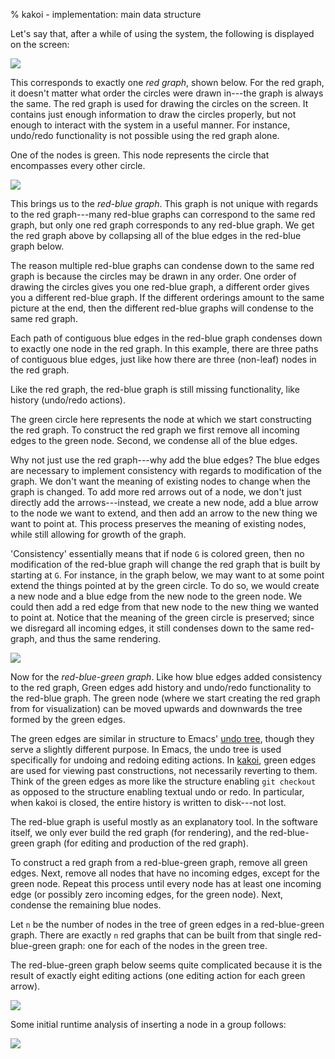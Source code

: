 % kakoi - implementation: main data structure

Let's say that, after a while of using the system, the following is displayed on
the screen:

![](images/circles-0.svg)

This corresponds to exactly one *red graph*, shown below. For the red graph, it
doesn't matter what order the circles were drawn in---the graph is always the
same. The red graph is used for drawing the circles on the screen. It contains
just enough information to draw the circles properly, but not enough to interact
with the system in a useful manner. For instance, undo/redo functionality is not
possible using the red graph alone.

One of the nodes is green. This node represents the circle that encompasses
every other circle.

![](images/red-graph-0.svg)

This brings us to the *red-blue graph*. This graph is not unique with regards to
the red graph---many red-blue graphs can correspond to the same red graph, but
only one red graph corresponds to any red-blue graph. We get the red graph above
by collapsing all of the blue edges in the red-blue graph below.

The reason multiple red-blue graphs can condense down to the same red graph is
because the circles may be drawn in any order. One order of drawing the circles
gives you one red-blue graph, a different order gives you a different red-blue
graph. If the different orderings amount to the same picture at the end, then
the different red-blue graphs will condense to the same red graph.

Each path of contiguous blue edges in the red-blue graph condenses down to
exactly one node in the red graph. In this example, there are three paths of
contiguous blue edges, just like how there are three (non-leaf) nodes in the red
graph.

Like the red graph, the red-blue graph is still missing functionality, like
history (undo/redo actions).

The green circle here represents the node at which we start constructing the red
graph. To construct the red graph we first remove all incoming edges to the
green node. Second, we condense all of the blue edges.

Why not just use the red graph---why add the blue edges? The blue edges are
necessary to implement consistency with regards to modification of the graph. We
don't want the meaning of existing nodes to change when the graph is changed. To
add more red arrows out of a node, we don't just directly add the
arrows---instead, we create a new node, add a blue arrow to the node we want to
extend, and then add an arrow to the new thing we want to point at. This process
preserves the meaning of existing nodes, while still allowing for growth of the
graph.

'Consistency' essentially means that if node `G` is colored green, then no
modification of the red-blue graph will change the red graph that is built by
starting at `G`. For instance, in the graph below, we may want to at some point
extend the things pointed at by the green circle. To do so, we would create a
new node and a blue edge from the new node to the green node. We could then add
a red edge from that new node to the new thing we wanted to point at. Notice
that the meaning of the green circle is preserved; since we disregard all
incoming edges, it still condenses down to the same red-graph, and thus the same
rendering.

![](images/red-blue-graph-0.svg)

Now for the *red-blue-green graph*. Like how blue edges added consistency to the
red graph, Green edges add history and undo/redo functionality to the red-blue
graph. The green node (where we start creating the red graph from for
visualization) can be moved upwards and downwards the tree formed by the green
edges.

The green edges are similar in structure to Emacs' [undo
tree](https://www.emacswiki.org/emacs/UndoTree), though they serve a slightly
different purpose. In Emacs, the undo tree is used specifically for undoing and
redoing editing actions. In [kakoi](kakoi.html), green edges are used for
viewing past constructions, not necessarily reverting to them. Think of the
green edges as more like the structure enabling `git checkout` as opposed to the
structure enabling textual undo or redo. In particular, when kakoi is closed,
the entire history is written to disk---not lost.

The red-blue graph is useful mostly as an explanatory tool. In the software
itself, we only ever build the red graph (for rendering), and the red-blue-green
graph (for editing and production of the red graph).

To construct a red graph from a red-blue-green graph, remove all green edges.
Next, remove all nodes that have no incoming edges, except for the green node.
Repeat this process until every node has at least one incoming edge (or possibly
zero incoming edges, for the green node). Next, condense the remaining blue
nodes.

Let `n` be the number of nodes in the tree of green edges in a red-blue-green
graph. There are exactly `n` red graphs that can be built from that single
red-blue-green graph: one for each of the nodes in the green tree.

The red-blue-green graph below seems quite complicated because it is the result
of exactly eight editing actions (one editing action for each green arrow).

![](images/red-blue-green-graph-0.svg)

Some initial runtime analysis of inserting a node in a group follows:

![](images/performance-info-0.svg)
